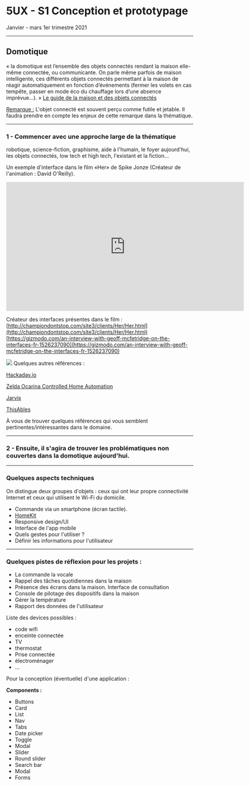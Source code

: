 # 5UX - S1 Conception et prototypage

Janvier - mars 1er trimestre 2021

---

## Domotique


« la domotique est l’ensemble des objets connectés rendant la maison elle-même connectée, ou communicante. On parle même parfois de maison intelligente, ces différents objets connectés permettant à la maison de réagir automatiquement en fonction d’événements (fermer les volets en cas tempête, passer en mode éco du chauffage lors d’une absence imprévue…). »
[Le guide de la maison et des objets connectés](https://www.eyrolles.com/Chapitres/9782212142112/9782212142112.pdf)

<u>Remarque :</u> L'objet connecté est souvent perçu comme futile et jetable. Il faudra prendre en compte les enjeux de cette remarque dans la thématique.

---

### 1 - Commencer avec une approche large de la thématique

robotique, science-fiction, graphisme, aide à l'humain, le foyer aujourd'hui, les objets connectés, low tech et high tech, l'existant et la fiction...

Un exemple d'interface dans le film «Her» de Spike Jonze (Créateur de l'animation : David O'Reilly).

<iframe src="https://player.vimeo.com/video/97740427?byline=0&portrait=0" width="640" height="347" frameborder="0" webkitallowfullscreen mozallowfullscreen allowfullscreen></iframe>

Créateur des interfaces présentes dans le film :
[http://championdontstop.com/site3/clients/Her/Her.html](http://championdontstop.com/site3/clients/Her/Her.html)
[https://gizmodo.com/an-interview-with-geoff-mcfetridge-on-the-interfaces-fr-1526237090](https://gizmodo.com/an-interview-with-geoff-mcfetridge-on-the-interfaces-fr-1526237090)

![](http://championdontstop.com/site3/clients/Her/Images/Image-7.jpg)
Quelques autres références :

[Hackaday.io](https://hackaday.io/projects?tag=home%20automation)

[Zelda Ocarina Controlled Home Automation](https://www.youtube.com/watch?v=glZnkpIDWSE)

[Jarvis](https://www.facebook.com/zuck/videos/10103351034741311/)

[ThisAbles](https://thisables.com/en/)

À vous de trouver quelques références qui vous semblent pertinentes/intéressantes dans le domaine.

---

### 2 - Ensuite, il s'agira de trouver les problématiques non couvertes dans la domotique aujourd'hui.

---

### Quelques aspects techniques 

On distingue deux groupes d'objets : ceux qui ont leur propre connectivité Internet et ceux qui utilisent le Wi-Fi du domicile.

- Commande via un smartphone (écran tactile).
- [HomeKit](https://www.apple.com/fr/ios/home/)
- Responsive design/UI
- Interface de l'app mobile
- Quels gestes pour l'utiliser ?
- Définir les informations pour l'utilisateur

---

### Quelques pistes de réflexion pour les projets :

- La commande la vocale
- Rappel des tâches quotidiennes dans la maison
- Présence des écrans dans la maison. Interface de consultation
- Console de pilotage des dispositifs dans la maison
- Gérer la température
- Rapport des données de l'utilisateur

Liste des devices possibles :

- code wifi
- enceinte connectée
- TV
- thermostat
- Prise connectée
- électroménager
- ...

Pour la conception (éventuelle) d'une application :

**Components :**

- Buttons
- Card
- List
- Nav
- Tabs
- Date picker
- Toggle
- Modal
- Slider
- Round slider
- Search bar
- Modal
- Forms